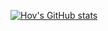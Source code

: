 [![Hov's GitHub stats](https://github-readme-stats.vercel.app/api?username=hov001)](https://github.com/hov001/github-readme-stats)
